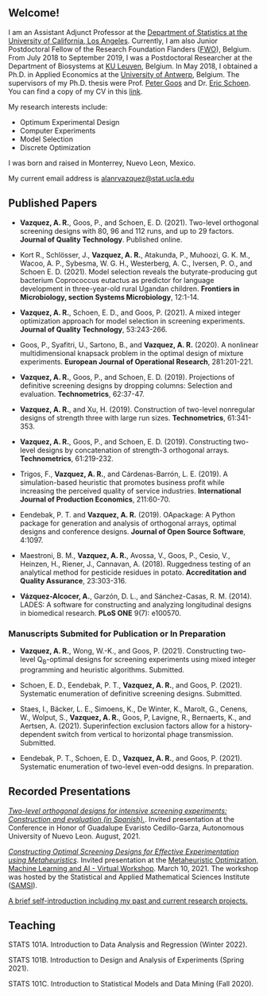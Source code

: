 ## Welcome!

I am an Assistant Adjunct Professor at the [Department of Statistics at the University of California, Los Angeles](http://statistics.ucla.edu/). Currently, I am also Junior Postdoctoral Fellow of the Research Foundation Flanders ([FWO](https://www.fwo.be/en/)), Belgium. From July 2018 to September 2019, I was a Postdoctoral Researcher at the Department of Biosystems at [KU Leuven](https://www.biw.kuleuven.be/biosyst/english), Belgium. In May 2018, I obtained a Ph.D. in Applied Economics at the [University of Antwerp](https://www.uantwerpen.be/en/about-uantwerp/faculties/faculty-of-business-and-economics/), Belgium. The supervisors of my Ph.D. thesis were Prof. [Peter Goos](http://www.experimental-design.eu/who/) and Dr. [Eric Schoen](http://www.experimental-design.eu/who/). You can find a copy of my CV in this [link](https://github.com/alanrvazquez/alanrvazquez.github.io/blob/main/cv_Alan_Vazquez.pdf).

My research interests include:
- Optimum Experimental Design
- Computer Experiments
- Model Selection
- Discrete Optimization

I was born and raised in Monterrey, Nuevo Leon, Mexico.

My current email address is <alanrvazquez@stat.ucla.edu>

## Published Papers

- **Vazquez, A. R.**, Goos, P., and Schoen, E. D. (2021). Two-level orthogonal screening designs with 80, 96 and 112 runs, and up to 29 factors. **Journal of Quality Technology**. Published online. 

- Kort R., Schlösser, J., **Vazquez, A. R.**, Atakunda, P., Muhoozi, G. K. M., Wacoo, A. P., Sybesma, W. G. H., Westerberg, A. C., Iversen, P. O.,  and Schoen E. D. (2021). Model selection reveals the butyrate-producing gut bacterium Coprococcus eutactus as predictor for language development in three-year-old rural Ugandan children. **Frontiers in Microbiology, section Systems Microbiology**, 12:1-14.

- **Vazquez, A. R.**, Schoen, E. D., and Goos, P. (2021). A mixed integer optimization approach for model selection in screening experiments. **Journal of Quality Technology**, 53:243-266.

- Goos, P., Syafitri, U., Sartono, B., and **Vazquez, A. R.** (2020).  A nonlinear multidimensional knapsack problem in the optimal design of mixture experiments. **European Journal of Operational Research**, 281:201-221. 

- **Vazquez, A. R.**, Goos, P., and Schoen, E. D. (2019). Projections of definitive screening designs by dropping columns: Selection and evaluation. **Technometrics**, 62:37-47.

- **Vazquez, A. R.**, and Xu, H. (2019). Construction of two-level nonregular designs of strength three with large run sizes. **Technometrics**, 61:341-353.

- **Vazquez, A. R.**, Goos, P., and Schoen, E. D. (2019). Constructing two-level designs by concatenation of strength-3 orthogonal arrays. **Technometrics**, 61:219-232. 

- Trigos, F., **Vazquez, A. R.**, and Cárdenas-Barrón, L. E. (2019). A simulation-based heuristic that promotes business profit while increasing the perceived quality of service industries. **International Journal of Production Economics**, 211:60-70.

- Eendebak, P. T. and **Vazquez, A. R.** (2019). OApackage: A Python package for generation and analysis of orthogonal arrays, optimal designs and conference designs. **Journal of Open Source Software**, 4:1097.

- Maestroni, B. M., **Vazquez, A. R.**, Avossa, V., Goos, P., Cesio, V., Heinzen, H., Riener, J., Cannavan, A. (2018). Ruggedness testing of an analytical method for pesticide residues in potato. **Accreditation and Quality Assurance**, 23:303-316.

- **Vázquez-Alcocer, A.**, Garzón, D. L., and Sánchez-Casas, R. M. (2014). LADES: A software for constructing and analyzing longitudinal designs in biomedical research. **PLoS ONE** 9(7): e100570.

### Manuscripts Submited for Publication or In Preparation

- **Vazquez, A. R.**, Wong, W.-K., and Goos, P. (2021). Constructing two-level Q<sub>B</sub>-optimal designs for screening experiments using mixed integer programming and heuristic algorithms. Submitted.

- Schoen, E. D., Eendebak, P. T., **Vazquez, A. R.**, and Goos, P. (2021). Systematic enumeration of definitive screening designs. Submitted.

- Staes, I., Bäcker, L. E., Simoens, K., De Winter, K., Marolt, G., Cenens, W., Wolput, S., **Vazquez, A. R.**, Goos, P, Lavigne, R., Bernaerts, K., and Aertsen, A. (2021). Superinfection exclusion factors allow for a history-dependent switch from vertical to horizontal phage transmission. Submitted.

- Eendebak, P. T., Schoen, E. D., **Vazquez, A. R.**, and Goos, P. (2021). Systematic enumeration of two-level even-odd designs. In preparation.


## Recorded Presentations

[_Two-level orthogonal designs for intensive screening experiments: Construction and evaluation (in Spanish)._](https://www.facebook.com/fime.oficial/videos/272984141000518). Invited presentation at the Conference in Honor of Guadalupe Evaristo Cedillo-Garza, Autonomous University of Nuevo Leon. August, 2021.

[_Constructing Optimal Screening Designs for Effective Experimentation using Metaheuristics_](https://vimeo.com/522352717). Invited presentation at the [Metaheuristic Optimization, Machine Learning and AI - Virtual Workshop](https://www.samsi.info/programs-and-activities/semester-long-programs/program-on-data-science-in-the-social-and-behavioral-sciences/nature-inspired-metaheuristic-algorithms-virtual-workshop/). March 10, 2021. The workshop was hosted by the Statistical and Applied Mathematical Sciences Institute ([SAMSI](https://www.samsi.info/)).

[A brief self-introduction including my past and current research projects.](https://www.youtube.com/watch?v=yxGKEH0cBY4&ab_channel=UCLAStatistics)


## Teaching

STATS 101A. Introduction to Data Analysis and Regression (Winter 2022).

STATS 101B. Introduction to Design and Analysis of Experiments (Spring 2021).

STATS 101C. Introduction to Statistical Models and Data Mining (Fall 2020).



